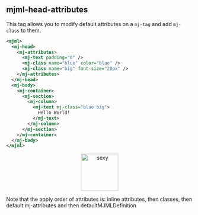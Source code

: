 ## mjml-head-attributes

This tag allows you to modify default attributes on a `mj-tag` and add `mj-class` to them.

 ```xml
 <mjml>
   <mj-head>
     <mj-attributes>
       <mj-text padding="0" />
       <mj-class name="blue" color="blue" />
       <mj-class name="big" font-size="20px" />
     </mj-attributes>
   </mj-head>
   <mj-body>
     <mj-container>
       <mj-section>
         <mj-column>
           <mj-text mj-class="blue big">
             Hello World!
           </mj-text>
         </mj-column>
       </mj-section>
     </mj-container>
   </mj-body>
 </mjml>
 ```

<p align="center">
  <a href="https://mjml.io/try-it-live/component/head-attributes">
    <img width="100px" src="http://imgh.us/TRYITLIVE.svg" alt="sexy" />
  </a>
</p>

<aside class="notice">
  Note that the apply order of attributes is: inline attributes, then classes, then default mj-attributes and then defaultMJMLDefinition
</aside>
